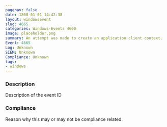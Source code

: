 ```yaml
---
pagenav: false
date: 1800-01-01 14:42:38
layout: windowsevent
slug: 4665
categories: Windows-Events 4600
image: placeholder.png
summary: An attempt was made to create an application client context.
Event: 4665
Log: Unknown
SIEM: Unknown
Compliance: Unknown
tags:
- windows
---
```


### Description

Description of the event ID

### Compliance

Reason why this may or may not be compliance related.
